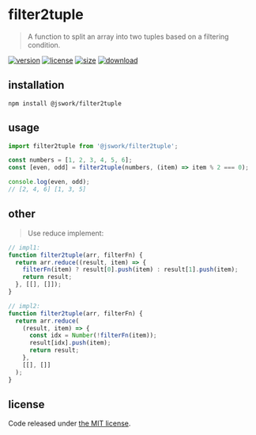 # filter2tuple
> A function to split an array into two tuples based on a filtering condition.

[![version][version-image]][version-url]
[![license][license-image]][license-url]
[![size][size-image]][size-url]
[![download][download-image]][download-url]

## installation
```shell
npm install @jswork/filter2tuple
```

## usage
```js
import filter2tuple from '@jswork/filter2tuple';

const numbers = [1, 2, 3, 4, 5, 6];
const [even, odd] = filter2tuple(numbers, (item) => item % 2 === 0);

console.log(even, odd);
// [2, 4, 6] [1, 3, 5]
```

## other
> Use reduce implement:

```js
// impl1:
function filter2tuple(arr, filterFn) {
  return arr.reduce((result, item) => {
    filterFn(item) ? result[0].push(item) : result[1].push(item);
    return result;
  }, [[], []]);
}

// impl2: 
function filter2tuple(arr, filterFn) {
  return arr.reduce(
    (result, item) => {
      const idx = Number(!filterFn(item));
      result[idx].push(item);
      return result;
    },
    [[], []]
  );
}
```

## license
Code released under [the MIT license](https://github.com/afeiship/filter2tuple/blob/master/LICENSE.txt).

[version-image]: https://img.shields.io/npm/v/@jswork/filter2tuple
[version-url]: https://npmjs.org/package/@jswork/filter2tuple

[license-image]: https://img.shields.io/npm/l/@jswork/filter2tuple
[license-url]: https://github.com/afeiship/filter2tuple/blob/master/LICENSE.txt

[size-image]: https://img.shields.io/bundlephobia/minzip/@jswork/filter2tuple
[size-url]: https://github.com/afeiship/filter2tuple/blob/master/dist/index.min.js

[download-image]: https://img.shields.io/npm/dm/@jswork/filter2tuple
[download-url]: https://www.npmjs.com/package/@jswork/filter2tuple
